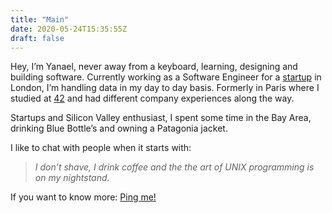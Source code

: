 ```yaml
---
title: "Main"
date: 2020-05-24T15:35:55Z
draft: false
---
```


Hey, I’m Yanael, never away from a keyboard, learning, designing and building software. Currently working as a Software Engineer for a [startup](https://sprout.ai) in London, I’m handling data in my day to day basis. Formerly in Paris where I studied at [42](http://42.fr) and had different company experiences along the way. 

Startups and Silicon Valley enthusiast, I spent some time in the Bay Area, drinking Blue Bottle’s and owning a Patagonia jacket.

I like to chat with people when it starts with:  
> _I don’t shave, I drink coffee and the the art of UNIX programming is on my nightstand._

If you want to know more: [Ping me!](/networks)